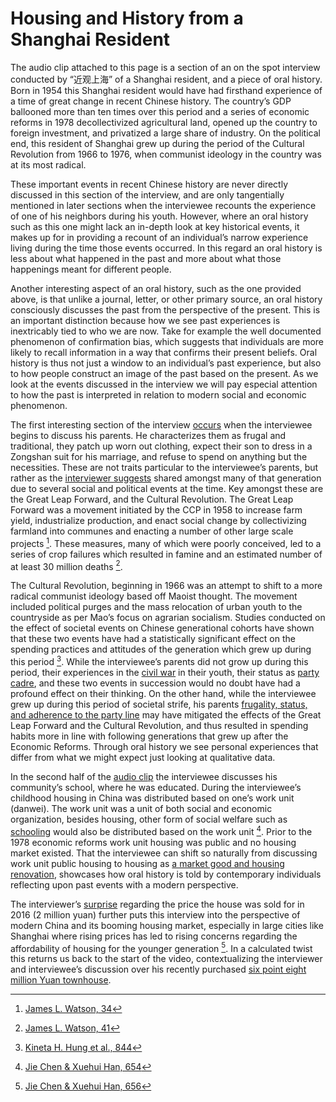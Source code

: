 # Housing and History from a Shanghai Resident

The audio clip attached to this page is a section of an on the spot interview conducted by “近观上海” of a Shanghai resident, and a piece of oral history. Born in 1954 this Shanghai resident would have had firsthand experience of a time of great change in recent Chinese history. The country’s GDP ballooned more than ten times over this period and a series of economic reforms in 1978 decollectivized agricultural land, opened up the country to foreign investment, and privatized a large share of industry. On the political end, this resident of Shanghai grew up during the period of the Cultural Revolution from 1966 to 1976, when communist ideology in the country was at its most radical.

These important events in recent Chinese history are never directly discussed in this section of the interview, and are only tangentially mentioned in later sections when the interviewee recounts the experience of one of his neighbors during his youth. However, where an oral history such as this one might lack an in-depth look at key historical events, it makes up for in providing a recount of an individual’s narrow experience living during the time those events occurred. In this regard an oral history is less about what happened in the past and more about what those happenings meant for different people.

Another interesting aspect of an oral history, such as the one provided above, is that unlike a journal, letter, or other primary source, an oral history consciously discusses the past from the perspective of the present. This is an important distinction because how we see past experiences is inextricably tied to who we are now. Take for example the well documented phenomenon of confirmation bias, which suggests that individuals are more likely to recall information in a way that confirms their present beliefs. Oral history is thus not just a window to an individual’s past experience, but also to how people construct an image of the past based on the present. As we look at the events discussed in the interview we will pay especial attention to how the past is interpreted in relation to modern social and economic phenomenon.

The first interesting section of the interview <a href="javascript:seek(43)">occurs</a> when the interviewee begins to discuss his parents. He characterizes them as frugal and traditional, they patch up worn out clothing, expect their son to dress in a Zongshan suit for his marriage, and refuse to spend on anything but the necessities. These are not traits particular to the interviewee’s parents, but rather as the <a href="javascript:seek(97)">interviewer suggests</a> shared amongst many of that generation due to several social and political events at the time. Key amongst these are the Great Leap Forward, and the Cultural Revolution. The Great Leap Forward was a movement initiated by the CCP in 1958 to increase farm yield, industrialize production, and enact social change by collectivizing farmland into communes and enacting a number of other large scale projects [^Watson34]. These measures, many of which were poorly conceived, led to a series of crop failures which resulted in famine and an estimated number of at least 30 million deaths [^Watson41].

The Cultural Revolution, beginning in 1966 was an attempt to shift to a more radical communist ideology based off Maoist thought. The movement included political purges and the mass relocation of urban youth to the countryside as per Mao’s focus on agrarian socialism. Studies conducted on the effect of societal events on Chinese generational cohorts have shown that these two events have had a statistically significant effect on the spending practices and attitudes of the generation which grew up during this period [^Hung844]. While the interviewee’s parents did not grow up during this period, their experiences in the <a href="javascript:seek(20)">civil war</a> in their youth, their status as <a href="javascript:seek(25)">party cadre</a>, and these two events in succession would no doubt have had a profound effect on their thinking. On the other hand, while the interviewee grew up during this period of societal strife, his parents <a href="javascript:seek(65)">frugality, status, and adherence to the party line</a> may have mitigated the effects of the Great Leap Forward and the Cultural Revolution, and thus resulted in spending habits more in line with following generations that grew up after the Economic Reforms. Through oral history we see personal experiences that differ from what we might expect just looking at qualitative data.

In the second half of the <a href="javascript:seek(123)">audio clip</a> the interviewee discusses his community’s school, where he was educated. During the interviewee’s childhood housing in China was distributed based on one’s work unit (danwei). The work unit was a unit of both social and economic organization, besides housing, other form of social welfare such as <a href="javascript:seek(150)">schooling</a> would also be distributed based on the work unit [^Chen654]. Prior to the 1978 economic reforms work unit housing was public and no housing market existed. That the interviewee can shift so naturally from discussing work unit public housing to housing as <a href="javascript:seek(172)">a market good and housing renovation</a>, showcases how oral history is told by contemporary individuals reflecting upon past events with a modern perspective. 

The interviewer’s <a href="javascript:seek(172)">surprise</a> regarding the price the house was sold for in 2016 (2 million yuan) further puts this interview into the perspective of modern China and its booming housing market, especially in large cities like Shanghai where rising prices has led to rising concerns regarding the affordability of housing for the younger generation [^Chen656]. In a calculated twist this returns us back to the start of the video, contextualizing the interviewer and interviewee’s discussion over his recently purchased <a href="javascript:seek(2)">six point eight million Yuan townhouse</a>.

[^Watson34]: [James L. Watson, 34](https://www.routledge.com/Governance-of-Life-in-Chinese-Moral-Experience-The-Quest-for-an-Adequate/Zhang-Kleinman-Tu/p/book/9780415597197)

[^Watson41]: [James L. Watson, 41](https://www.routledge.com/Governance-of-Life-in-Chinese-Moral-Experience-The-Quest-for-an-Adequate/Zhang-Kleinman-Tu/p/book/9780415597197)

[^Hung844]: [Kineta H. Hung et al., 844](https://www.researchgate.net/publication/5223292_A_Social_Institutional_Approach_to_Identifying_Generation_Cohorts_in_China_with_a_Comparison_with_American_Consumers)

[^Chen654]: [Jie Chen & Xuehui Han, 654](https://onlinelibrary.wiley.com/doi/abs/10.1111/joes.12076)

[^Chen656]: [Jie Chen & Xuehui Han, 656](https://onlinelibrary.wiley.com/doi/abs/10.1111/joes.12076)
